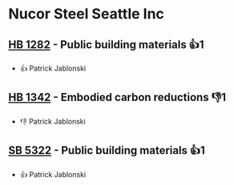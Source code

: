 # Nucor Steel Seattle Inc

## [HB 1282](/bill/2023-24/hb/1282/) - Public building materials 👍1  
* 👍 Patrick Jablonski

## [HB 1342](/bill/2023-24/hb/1342/) - Embodied carbon reductions  👎1 
* 👎 Patrick Jablonski

## [SB 5322](/bill/2023-24/sb/5322/) - Public building materials 👍1  
* 👍 Patrick Jablonski